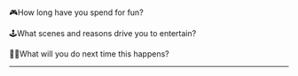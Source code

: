 🎮How long have you spend for fun?


🕹️What scenes and reasons drive you to entertain?


👨‍💻What will you do next time this happens?


---